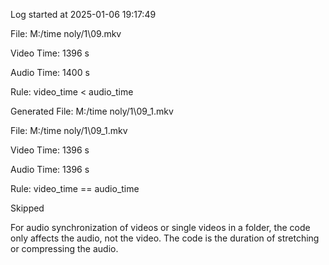 Log started at 2025-01-06 19:17:49

File: M:/time noly/1\09.mkv

Video Time: 1396 s

Audio Time: 1400 s

Rule: video_time < audio_time

Generated File: M:/time noly/1\09_1.mkv

File: M:/time noly/1\09_1.mkv

Video Time: 1396 s

Audio Time: 1396 s

Rule: video_time == audio_time

Skipped

For audio synchronization of videos or single videos in a folder, the code only affects the audio, not the video. The code is the duration of stretching or compressing the audio.
